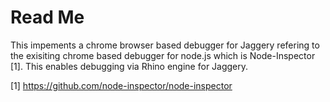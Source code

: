 Read Me
================

This impements a chrome browser based debugger for Jaggery refering to the exisiting chrome based debugger for node.js which is Node-Inspector [1].  This enables debugging via Rhino engine for Jaggery.


[1] https://github.com/node-inspector/node-inspector
